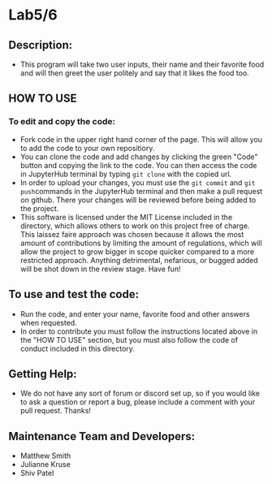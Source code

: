 # Lab5/6
## Description:
* This program will take two user inputs, their name and their favorite food and will then greet the user politely and say that it likes the food too. 

## HOW TO USE
### To edit and copy the code:
* Fork code in the upper right hand corner of the page. This will allow you to add the code to your own repositiory. 
* You can clone the code and add changes by clicking the green "Code" button and copying the link to the code. You can then access the code in JupyterHub terminal by typing `git clone` with the copied url. 
* In order to upload your changes, you must use the `git commit` and `git push`commands in the JupyterHub terminal and then make a pull request on github. There your changes will be reviewed before being added to the project.
* This software is licensed under the MIT License included in the directory, which allows others to work on this project free of charge. This laissez faire approach was chosen because it allows the most amount of contributions by limiting the amount of regulations, which will allow the project to grow bigger in scope quicker compared to a more restricted approach. Anything detrimental, nefarious, or bugged added will be shot down in the review stage. Have fun!

## To use and test the code:
* Run the code, and enter your name, favorite food and other answers when requested. 
* In order to contribute you must follow the instructions located above in the "HOW TO USE" section, but you must also follow the code of conduct included in this directory.

## Getting Help:
* We do not have any sort of forum or discord set up, so if you would like to ask a question or report a bug, please include a comment with your pull request. Thanks!

## Maintenance Team and Developers:
* Matthew Smith
* Julianne Kruse
* Shiv Patel
